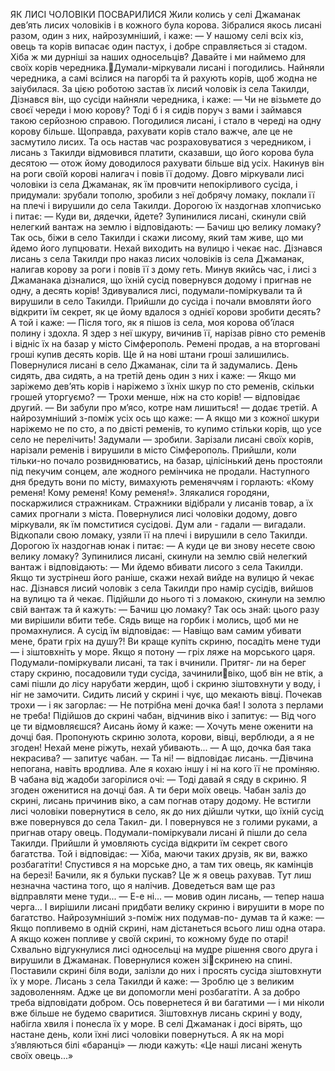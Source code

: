 ЯК ЛИСІ ЧОЛОВІКИ ПОСВАРИЛИСЯ
Жили колись у селі Джаманак дев’ять лисих чоловіків і в кожного була корова. Зібралися якось лисані разом, один з
них, найрозумніший, і каже:
— У нашому селі всіх кіз, овець та корів випасає один пастух, і добре справляється зі стадом. Хіба ж ми дурніші за наших односельців? Давайте і ми наймемо для своїх корів чередника.Думали-міркували лисані і погодились. Найняли чередника, а самі всілися на пагорбі та й рахують корів, щоб жодна не заіубилася. За цією роботою застав їх лисий чоловік із села Такилди, Дізнався він, що сусіди найняли чередника, і каже:
— Чи не візьмете до своєї череди і мою корову? Тоді б і я сидів поруч з вами і займався такою серйозною справою.
Погодилися лисані, і стало в череді на одну корову більше. Щоправда, рахувати корів стало важче, але це не засмутило лисих. Та ось настав час розраховуватися з чередником, і лисань з Такилди відмовився платити, сказавши, що його корова була десятою — отож йому доводилося рахувати більше від усіх. Накинув він на роги своїй корові налигач і повів її додому.
Довго міркували лисі чоловіки із села Джаманак, як їм провчити непокірливого сусіда, і придумали: зрубали тополю, зробили з неї добрячу ломаку, поклали її на плечі і вирушили до села Такилди. Дорогою їх наздогнав хлопчисько і питає:
— Куди ви, дядечки, йдете?
Зупинилися лисані, скинули свій нелегкий вантаж на землю і відповідають:
— Бачиш цю велику ломаку? Так ось, біжи в село Такилди і скажи лисому, який там живе, що ми йдемо його лупцювати. Нехай виходить на вулицю і чекає нас.
Дізнався лисань з села Такилди про наказ лисих чоловіків із села Джаманак, налигав корову за роги і повів її з дому геть.
Минув якийсь час, і лисі з Джаманака дізналися, що їхній сусід повернувся додому і пригнав не одну, а десять корів! Здивувалися лисі, подумали-поміркували та й вирушили в село Такилди.
Прийшли до сусіда і почали вмовляти його відкрити їм секрет, як це йому вдалося з однієї корови зробити десять? А той і каже:
— Після того, як я пішов із села, моя корова об’їлася полину і здохла. Я здер з неї шкуру, вичинив її, нарізав рівно сто ременів і відніс їх на базар у місто Сімферополь. Ремені продав, а на вторговані гроші купив десять корів. Ще й на нові штани гроші залишились.
Повернулися лисані в село Джаманак, сіли та й задумались. День сидять, два сидять, а на третій день один з них і каже:
— Якщо ми заріжемо дев’ять корів і наріжемо з їхніх шкур по сто ременів, скільки грошей уторгуємо?
— Трохи менше, ніж на сто корів! — відповідає другий.
— Ви забули про м’ясо, котре нам лишиться! — додає третій.
А найрозумніший з-поміж усіх ось що каже:
— А якщо ми з кожної шкури наріжемо не по сто, а по двісті ременів, то купимо стільки корів, що усе село не перелічить!
Задумали — зробили. Зарізали лисані своїх корів, нарізали ременів і вирушили в місто Сімферополь. Прийшли, коли тільки-но почало розвиднюватись, на базар, цілісінький день простояли під пекучим сонцем, але жодного ремінчика не продали. Наступного дня бредуть вони по місту, вимахують ременяччям і горлають: «Кому ременя! Кому ременя! Кому ременя!».
Злякалися городяни, поскаржилися стражникам. Стражники відібрали у лисанів товар, а їх самих прогнали з міста. Повернулися лисі чоловіки додому, довго міркували, як їм помститися сусідові. Дум али - гадали — вигадали. Відкопали свою ломаку, узяли її на плечі і вирушили в село Такилди. Дорогою їх наздогнав юнак і питає:
— А куди це ви знову несете свою велику ломаку?
Зупинилися лисані, скинули на землю свій нелегкий вантаж і відповідають:
— Ми йдемо вбивати лисого з села Такилди. Якщо ти зустрінеш його раніше, скажи нехай вийде на вулицю й чекає нас.
Дізнався лисий чоловік з села Такилди про намір сусідів, вийшов на вулицю та й чекає. Підійшли до нього ті з ломакою, скинули на землю свій вантаж та й кажуть:
— Бачиш цю ломаку? Так ось знай: цього разу ми вирішили вбити тебе. Сядь вище на горбик і молись, щоб ми не промахнулися.
А сусід їм відповідає:
— Навіщо вам самим убивати мене, брати гріх на душу?! Ви краще купіть скриню, посадіть мене туди — і зіштовхніть у море. Якщо я потону — гріх ляже на морського царя.
Подумали-поміркували лисані, та так і вчинили. Притяг-
ли на берег стару скриню, посадовили туди сусіда, зачиниливіко, щоб він не втік, а самі пішли до лісу нарубати жердин, щоб і скриню зіштовхнути у воду, і ніг не замочити.
Сидить лисий у скрині і чує, що мекають вівці. Почекав трохи — і як загорлає:
— Не потрібна мені дочка бая! І золота з перлами не треба!
Підійшов до скрині чабан, відчинив віко і запитує:
— Від чого це ти відмовляєшся?
Аисань йому й каже:
— Хочуть мене оженити на дочці бая. Пропонують скриню золота, корови, вівці, верблюди, а я не згоден! Нехай мене ріжуть, нехай убивають...
— А що, дочка бая така некрасива? — запитує чабан.
— Та ні! — відповідає лисань. —Дівчина непогана, навіть вродлива. Але я кохаю іншу і ні на кого її не проміняю.
В чабана від жадоби загорілися очі:
— Тоді давай я сяду в скриню. Я згоден оженитися на дочці бая. А ти бери моїх овець.
Чабан заліз до скрині, лисань причинив віко, а сам погнав отару додому.
Не встигли лисі чоловіки повернутися в село, як до них дійшли чутки, що їхній сусід вже повернувся до села Такил- ди. І повернувся не з голими руками, а пригнав отару овець. Подумали-поміркували лисані й пішли до села Такилди. Прийшли й умовляють сусіда відкрити їм секрет свого багатства. Той і відповідає:
— Хіба, маючи таких друзів, як ви, важко розбагатіти! Спустився я на морське дно, а там тих овець, як камінців на березі! Бачили, як я бульки пускав? Це ж я овець рахував. Тут лиш незначна частина того, що я налічив. Доведеться вам ще раз відправляти мене туди...
— Е-е ні... — мовив один лисань, — тепер наша черга...
І вирішили лисані придбати велику скриню і вирушити в море по багатство. Найрозумніший з-поміж них подумав-по- думав та й каже:
— Якщо попливемо в одній скрині, нам дістанеться всього лиш одна отара. А якщо кожен попливе у своїй скрині, то кожному буде по отарі!
Схвально відгукнулися лисі односельці на мудре рішення свого друга і вирушили в Джаманак. Повернулися кожен зіскринею на спині. Поставили скрині біля води, залізли до них і просять сусіда зіштовхнути їх у море. Лисань з села Такилди й каже:
— Зроблю це з великим задоволенням. Адже це ви допомогли мені розбагатіти. А за добро треба відповідати добром. Ось повернетеся й ви багатими — і ми ніколи вже більше не будемо сваритися.
Зіштовхнув лисань скрині у воду, набігла хвиля і понесла їх у море. В селі Джаманак і досі вірять, що настане день, коли їхні лисі чоловіки повернуться. А як на морі з’являються білі «баранці» — люди кажуть: «Це наші лисані женуть своїх овець...»
